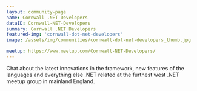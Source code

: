```yaml
---
layout: community-page
name: Cornwall .NET Developers
dataID: Cornwall-NET-Developers
summary: Cornwall .NET Developers
featured-img: 'cornwall-dot-net-developers'
image: /assets/img/communities/cornwall-dot-net-developers_thumb.jpg

meetup: https://www.meetup.com/Cornwall-NET-Developers/
---
```

Chat about the latest innovations in the framework, new features of the languages
and everything else .NET related at the furthest west .NET meetup group in mainland England.
